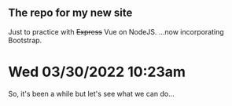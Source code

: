 ## The repo for my new site
Just to practice with ~~Express~~ Vue on NodeJS.
...now incorporating Bootstrap.

# Wed 03/30/2022 10:23am

So, it's been a while but let's see what we can do...
